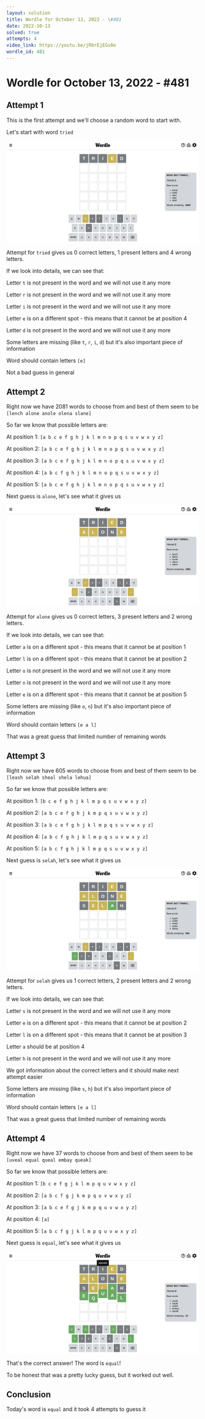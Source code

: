 ```yaml
---
layout: solution
title: Wordle for October 13, 2022 - \#481
date: 2022-10-13
solved: true
attempts: 4
video_link: https://youtu.be/jRbrEjEGs0o
wordle_id: 481
---
```


# Wordle for October 13, 2022 - \#481

## Attempt 1

This is the first attempt and we'll choose a random word to start with.

Let's start with word `tried`

![Attempt 1](2022-10-13/attempt-1.png)

Attempt for `tried` gives us 0 correct letters, 1 present letters and 4 wrong letters.

If we look into details, we can see that:

Letter `t` is not present in the word and we will not use it any more

Letter `r` is not present in the word and we will not use it any more

Letter `i` is not present in the word and we will not use it any more

Letter `e` is on a different spot - this means that it cannot be at position 4

Letter `d` is not present in the word and we will not use it any more

Some letters are missing (like `t`, `r`, `i`, `d`) but it's also important piece of information

Word should contain letters `[e]`

Not a bad guess in general



## Attempt 2

Right now we have 2081 words to choose from and best of them seem to be `[lench alone anole olena slane]`

So far we know that possible letters are:

At position 1: `[a b c e f g h j k l m n o p q s u v w x y z]`

At position 2: `[a b c e f g h j k l m n o p q s u v w x y z]`

At position 3: `[a b c e f g h j k l m n o p q s u v w x y z]`

At position 4: `[a b c f g h j k l m n o p q s u v w x y z]`

At position 5: `[a b c e f g h j k l m n o p q s u v w x y z]`

Next guess is `alone`, let's see what it gives us

![Attempt 2](2022-10-13/attempt-2.png)

Attempt for `alone` gives us 0 correct letters, 3 present letters and 2 wrong letters.

If we look into details, we can see that:

Letter `a` is on a different spot - this means that it cannot be at position 1

Letter `l` is on a different spot - this means that it cannot be at position 2

Letter `o` is not present in the word and we will not use it any more

Letter `n` is not present in the word and we will not use it any more

Letter `e` is on a different spot - this means that it cannot be at position 5

Some letters are missing (like `o`, `n`) but it's also important piece of information

Word should contain letters `[e a l]`

That was a great guess that limited number of remaining words



## Attempt 3

Right now we have 605 words to choose from and best of them seem to be `[leash selah sheal shela lehua]`

So far we know that possible letters are:

At position 1: `[b c e f g h j k l m p q s u v w x y z]`

At position 2: `[a b c e f g h j k m p q s u v w x y z]`

At position 3: `[a b c e f g h j k l m p q s u v w x y z]`

At position 4: `[a b c f g h j k l m p q s u v w x y z]`

At position 5: `[a b c f g h j k l m p q s u v w x y z]`

Next guess is `selah`, let's see what it gives us

![Attempt 3](2022-10-13/attempt-3.png)

Attempt for `selah` gives us 1 correct letters, 2 present letters and 2 wrong letters.

If we look into details, we can see that:

Letter `s` is not present in the word and we will not use it any more

Letter `e` is on a different spot - this means that it cannot be at position 2

Letter `l` is on a different spot - this means that it cannot be at position 3

Letter `a` should be at position 4

Letter `h` is not present in the word and we will not use it any more

We got information about the correct letters and it should make next attempt easier

Some letters are missing (like `s`, `h`) but it's also important piece of information

Word should contain letters `[e a l]`

That was a great guess that limited number of remaining words



## Attempt 4

Right now we have 37 words to choose from and best of them seem to be `[uveal equal queal embay queak]`

So far we know that possible letters are:

At position 1: `[b c e f g j k l m p q u v w x y z]`

At position 2: `[a b c f g j k m p q u v w x y z]`

At position 3: `[a b c e f g j k m p q u v w x y z]`

At position 4: `[a]`

At position 5: `[a b c f g j k l m p q u v w x y z]`

Next guess is `equal`, let's see what it gives us

![Attempt 4](2022-10-13/attempt-4.png)

That's the correct answer! The word is `equal`!

To be honest that was a pretty lucky guess, but it worked out well.

## Conclusion

Today's word is `equal` and it took 4 attempts to guess it

